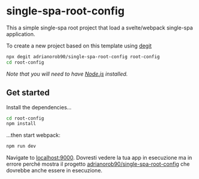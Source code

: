 # single-spa-root-config

This a simple single-spa root project that load a svelte/webpack single-spa application.


To create a new project based on this template using [degit](https://github.com/adrianorob90/single-spa-root-config)


```bash
npx degit adrianorob90/single-spa-root-config root-config
cd root-config
```

*Note that you will need to have [Node.js](https://nodejs.org) installed.*


## Get started

Install the dependencies...

```bash
cd root-config
npm install
```

...then start webpack:

```bash
npm run dev
```

Navigate to [localhost:9000](http://localhost:9000). Dovresti vedere la tua app in esecuzione ma in errore perché mostra il progetto [adrianorob90/single-spa-root-config](https://github.com/adrianorob90/svelte-webpack-single-spa-app ) che dovrebbe anche essere in esecuzione. 

